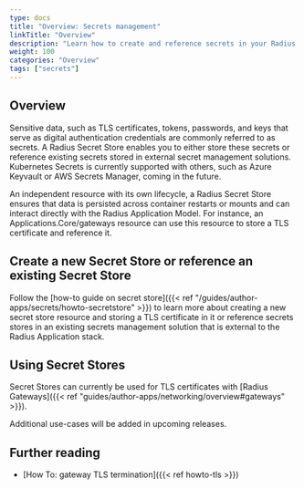 ```yaml
---
type: docs
title: "Overview: Secrets management"
linkTitle: "Overview"
description: "Learn how to create and reference secrets in your Radius Application"
weight: 100
categories: "Overview"
tags: ["secrets"]
---
```


## Overview

Sensitive data, such as TLS certificates, tokens, passwords, and keys that serve as digital authentication credentials are commonly referred to as secrets. A Radius Secret Store enables you to either store these secrets or reference existing secrets stored in external secret management solutions. Kubernetes Secrets is currently supported with others, such as Azure Keyvault or AWS Secrets Manager, coming in the future.

An independent resource with its own lifecycle, a Radius Secret Store ensures that data is persisted across container restarts or mounts and can interact directly with the Radius Application Model. For instance, an Applications.Core/gateways resource can use this resource to store a TLS certificate and reference it.

## Create a new Secret Store or reference an existing Secret Store

Follow the [how-to guide on secret store]({{< ref "/guides/author-apps/secrets/howto-secretstore" >}}) to learn more about creating a new secret store resource and storing a TLS certificate in it or reference secrets stores in an existing secrets management solution that is external to the Radius Application stack.

## Using Secret Stores

Secret Stores can currently be used for TLS certificates with [Radius Gateways]({{< ref "guides/author-apps/networking/overview#gateways" >}}).

Additional use-cases will be added in upcoming releases.

## Further reading

- [How To: gateway TLS termination]({{< ref howto-tls >}})
